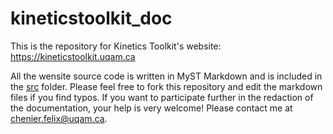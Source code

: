 # kineticstoolkit_doc

This is the repository for Kinetics Toolkit's website: https://kineticstoolkit.uqam.ca

All the wensite source code is written in MyST Markdown and is included in the [src]() folder. Please feel free to fork this repository and edit the markdown files if you find typos. If you want to participate further in the redaction of the documentation, your help is very welcome! Please contact me at chenier.felix@uqam.ca.
